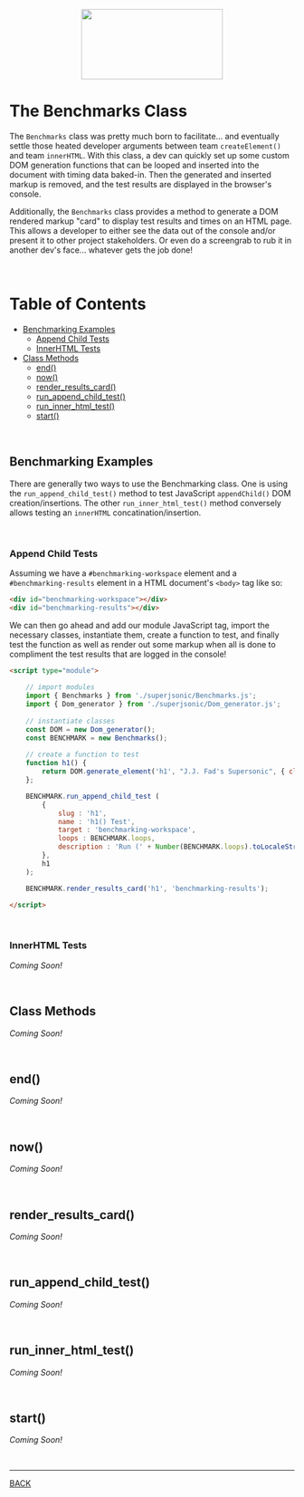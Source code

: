<p align="center">
  <img width="250" height="124" src="https://user-images.githubusercontent.com/33532265/121102624-0ec55000-c7cc-11eb-8350-a0d59a2c0b46.png">
</p>



# The Benchmarks Class

The `Benchmarks` class was pretty much born to facilitate... and eventually settle those heated developer arguments between team `createElement()` and team `innerHTML`. With this class, a dev can quickly set up some custom DOM generation functions that can be looped and inserted into the document with timing data baked-in. Then the generated and inserted markup is removed, and the test results are displayed in the browser's console.

Additionally, the `Benchmarks` class provides a method to generate a DOM rendered markup "card" to display test results and times on an HTML page. This allows a developer to either see the data out of the console and/or present it to other project stakeholders. Or even do a screengrab to rub it in another dev's face... whatever gets the job done!

<br>



# Table of Contents

* [Benchmarking Examples](#benchmarking-examples)
  * [Append Child Tests](#append-child-tests)
  * [InnerHTML Tests](#innerhtml-tests)
* [Class Methods](#class-methods)
  * [end()](#end)
  * [now()](#now)
  * [render_results_card()](#render_results_card)
  * [run_append_child_test()](#run_append_child_test)
  * [run_inner_html_test()](#run_inner_html_test)
  * [start()](#start)

<br>



## Benchmarking Examples

There are generally two ways to use the Benchmarking class. One is using the `run_append_child_test()` method to test JavaScript `appendChild()` DOM creation/insertions. The other `run_inner_html_test()` method conversely allows testing an `innerHTML` concatination/insertion.

<br>



### Append Child Tests


Assuming we have a `#benchmarking-workspace` element and a `#benchmarking-results` element in a HTML document's `<body>` tag like so:

```html
<div id="benchmarking-workspace"></div>
<div id="benchmarking-results"></div>
```

We can then go ahead and add our module JavaScript tag, import the necessary classes, instantiate them, create a function to test, and finally test the function as well as render out some markup when all is done to compliment the test results that are logged in the console!

```html
<script type="module">
            
    // import modules
    import { Benchmarks } from './superjsonic/Benchmarks.js';
    import { Dom_generator } from './superjsonic/Dom_generator.js';
  
    // instantiate classes
    const DOM = new Dom_generator();
    const BENCHMARK = new Benchmarks();
  
    // create a function to test
    function h1() {
        return DOM.generate_element('h1', "J.J. Fad's Supersonic", { class: 'text-3xl' });
    };

    BENCHMARK.run_append_child_test (
        {
            slug : 'h1',
            name : 'h1() Test',
            target : 'benchmarking-workspace',
            loops : BENCHMARK.loops,
            description : 'Run (' + Number(BENCHMARK.loops).toLocaleString() + ') DOM.generate_element() calls each producing a <h1> element with text and a class attribute string. Next, each element is inserted into a document fragment, which then gets inserted into the DOM before the test time is stopped. All generated elements are removed manually after the test has run.'
        },
        h1
    );

    BENCHMARK.render_results_card('h1', 'benchmarking-results');

</script>
```


<br>



### InnerHTML Tests

_Coming Soon!_


<br>



## Class Methods

_Coming Soon!_


<br>



## end()

_Coming Soon!_


<br>



## now()

_Coming Soon!_


<br>



## render_results_card()

_Coming Soon!_


<br>



## run_append_child_test()

_Coming Soon!_


<br>



## run_inner_html_test()

_Coming Soon!_


<br>



## start()

_Coming Soon!_


<br>

---


[BACK](../README.md)
